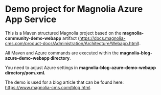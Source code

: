 # Demo project for Magnolia Azure App Service

This is a Maven structured Magnolia project based on the **magnolia-community-demo-webapp** artifact (https://docs.magnolia-cms.com/product-docs/Administration/Architecture/Webapp.html).

All Maven and Azure commands are executed within the **magnolia-blog-azure-demo-webapp directory**.
           
You need to adjust Azure settings in **magnolia-blog-azure-demo-webapp directory/pom.xml.**

The demo is used for a blog article that can be found here: https://www.magnolia-cms.com/blog.html.
